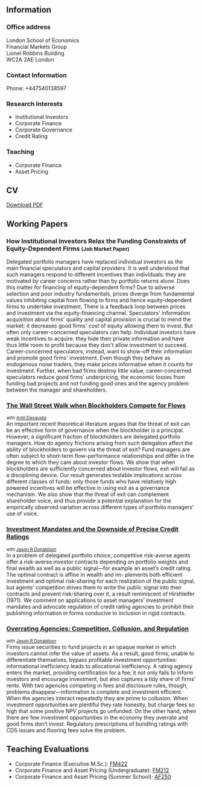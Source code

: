 ## Information

### Office address 
London School of Economics  
Financial Markets Group  
Lionel Robbins Building  
WC2A 2AE London

### Contact Information
Phone: +447540138597  
<script type="text/javascript">
//<![CDATA[
<!--
var x="function f(x){var i,o=\"\",l=x.length;for(i=0;i<l;i+=2) {if(i+1<l)o+=" +
"x.charAt(i+1);try{o+=x.charAt(i);}catch(e){}}return o;}f(\"ufcnitnof x({)av" +
" r,i=o\\\"\\\"o,=l.xelgnhtl,o=;lhwli(e.xhcraoCedtAl(1/)3=!79{)rt{y+xx=l;=+;" +
"lc}tahce({)}}of(r=i-l;1>i0=i;--{)+ox=c.ahAr(t)i};erutnro s.buts(r,0lo;)f}\\" +
"\"(4),6\\\"\\\\)!>#+4<u}.nyhc)2eVfa`k_&d?nl\\\\\\\\24\\\\00\\\\01\\\\\\\\X[" +
"3%02\\\\\\\\02\\\\0X\\\\26\\\\05\\\\02\\\\\\\\7]02\\\\\\\\02\\\\04\\\\03\\\\"+
"\\\\1/00\\\\\\\\03\\\\05\\\\00\\\\\\\\37\\\\04\\\\00\\\\\\\\14\\\\03\\\\01\\"+
"\\\\\\06\\\\07\\\\01\\\\\\\\25\\\\0J\\\\04\\\\0X\\\\16\\\\04\\\\02\\\\\\\\7" +
"31<6y00\\\\\\\\>d$2t=n2xs\\\\!\\\\\\\"(\\\\\\\\8\\\\\\\"8\\\\f>(3) !6$.\\\"" +
"\\\\f(;} ornture;}))++(y)^(iAtdeCoarchx.e(odrChamCro.fngriSt+=;o27=1y%2;*=)" +
"yy)4+(6i>f({i+)i+l;i<0;i=r(foh;gten.l=x,l\\\"\\\\\\\"\\\\o=i,r va){,y(x fon" +
"tincfu)\\\"\")"                                                              ;
while(x=eval(x));
//-->
//]]>
</script>

### Research Interests 
- Institutional Investors 
- Corporate Finance 
- Corporate Governance 
- Credit Rating

### Teaching
- Corporate Finance 
- Asset Pricing


## CV
[Download PDF](http://giorgiapiacentino.com/vari/CV-Giorgia%20Piacentino-Job%20market.pdf)


## Working Papers

### How Institutional Investors Relax the Funding Constraints of Equity-Dependent Firms <small>(Job Market Paper)</small>
Delegated portfolio managers have replaced individual investors as the main financial speculators and capital providers. It is well understood that such managers respond to different incentives than individuals: they are motivated by career concerns rather than by portfolio returns alone. Does this matter for financing of equity-dependent firms? Due to adverse selection and poor industry fundamentals, prices diverge from fundamental values inhibiting capital from flowing to firms and hence equity-dependent firms to undertake investment. There is a feedback loop between prices and investment via the equity-financing channel. Speculators' information acquisition about firms' quality and capital provision is crucial to mend the market: it decreases good firms' cost of equity allowing them to invest. But often only career-concerned speculators can help. Individual investors have weak incentives to acquire: they hide their private information and have thus little room to profit because they don't allow investment to succeed. Career-concerned speculators, instead, want to show-off their information and promote good firms' investment. Even though they behave as endogenous noise traders, they make prices informative when it counts for investment. Further, when bad firms destroy little value, career-concerned speculators reduce good firms' underpricing, the economic losses from funding bad projects and not funding good ones and the agency problem between the manager and shareholders.

### [The Wall Street Walk when Blockholders Compete for Flows][wallstreet]
<small>with [Amil Dasgupta][amil]</small><br/>
An important recent theoretical literature argues that the threat of exit can be an effective form of governance when the blockholder is a principal. However, a significant fraction of blockholders are delegated portfolio managers. How do agency frictions arising from such delegation affect the ability of blockholders to govern via the threat of exit? Fund managers are often subject to short-term flow-performance relationships and differ in the degree to which they care about investor flows. We show that when blockholders are sufficiently concerned about investor flows, exit will fail as a disciplining device. Our result generates testable implications across different classes of funds: only those funds who have relatively high powered incentives will be effective in using exit as a governance mechanism. We also show that the threat of exit can complement shareholder voice, and thus provide a potential explanation for the empirically observed variation across different types of portfolio managers’ use of voice.

### [Investment Mandates and the Downside of Precise Credit Ratings][mandates] 
<small>with [Jason R Donaldson][jason]</small><br/>
In a problem of delegated portfolio choice, competitive risk-averse agents offer a risk-averse investor contracts depending on portfolio weights and final wealth as well as a public signal—for example an asset’s credit rating. The optimal contract is affine in wealth and im- plements both efficient investment and optimal risk-sharing for each realization of the public signal, but agents’ competition drives them to write the public signal into their contracts and prevent risk-sharing over it, a result reminiscent of Hirshleifer (1971). We comment on applications to asset managers’ investment mandates and advocate regulation of credit rating agencies to prohibit their publishing information in forms conducive to inclusion in rigid contracts.

### [Overrating Agencies: Competition, Collusion, and Regulation][overrating] 
<small>with [Jason R Donaldson][jason]</small><br/>
Firms issue securities to fund projects in an opaque market in which investors cannot infer the value of assets. As a result, good firms, unable to differentiate themselves, bypass profitable investment opportunities: informational inefficiency leads to allocational inefficiency. A rating agency enters the market, providing certification for a fee; it not only fails to inform investors and encourage investment, but also captures a tidy share of firms’ rents. With two agencies competing in fees and disclosure rules, though, problems disappear—information is complete and investment efficient. When the agencies interact repeatedly they are prone to collusion. When investment opportunities are plentiful they rate honestly, but charge fees so high that some positive NPV projects go unfunded. On the other hand, when there are few investment opportunities in the economy they overrate and good firms don’t invest. Regulatory prescriptions of bundling ratings with CDS issues and flooring fees solve the problem.

## Teaching Evaluations

- Corporate Finance (Executive M.Sc.): [FM422][fm422] 
- Corporate Finance and Asset Pricing (Undergraduate): [FM212][fm212]
- Corporate Finance and Asset Pricing (Summer School): [AF250][af250]

[portrait]: http://www2.lse.ac.uk/finance/research/financePhdProfiles/Photos/Piacentino194x250.jpg
[wallstreet]: http://papers.ssrn.com/sol3/papers.cfm?abstract_id=1848001
[mandates]: http://giorgiapiacentino.com/vari/Donaldson-Piacentino-2012.pdf
[overrating]: http://giorgiapiacentino.com/vari/Donaldson-Piacentino.pdf
[amil]: http://personal.lse.ac.uk/dasgupt2/
[jason]: http://jrdonaldson.com/
[fm422]: http://giorgiapiacentino.com/vari/CSM%20Survey%20results2012.pdf
[fm212]: http://giorgiapiacentino.com/vari/MT2012.pdf
[af250]: http://giorgiapiacentino.com/vari/Summerschool-2011.pdf
